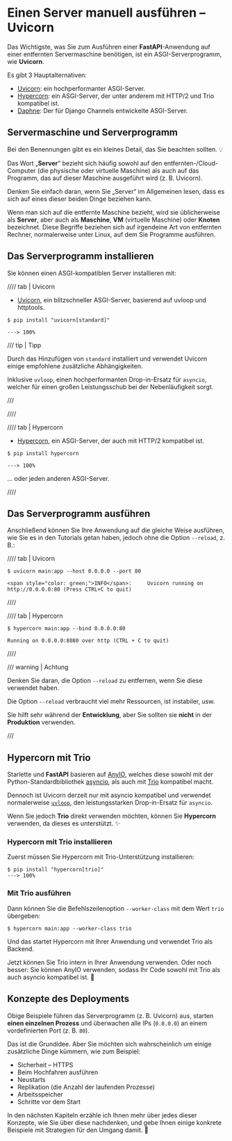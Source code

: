 # Einen Server manuell ausführen – Uvicorn

Das Wichtigste, was Sie zum Ausführen einer **FastAPI**-Anwendung auf einer entfernten Servermaschine benötigen, ist ein ASGI-Serverprogramm, wie **Uvicorn**.

Es gibt 3 Hauptalternativen:

* <a href="https://www.uvicorn.org/" class="external-link" target="_blank">Uvicorn</a>: ein hochperformanter ASGI-Server.
* <a href="https://hypercorn.readthedocs.io/" class="external-link" target="_blank">Hypercorn</a>: ein ASGI-Server, der unter anderem mit HTTP/2 und Trio kompatibel ist.
* <a href="https://github.com/django/daphne" class="external-link" target="_blank">Daphne</a>: Der für Django Channels entwickelte ASGI-Server.

## Servermaschine und Serverprogramm

Bei den Benennungen gibt es ein kleines Detail, das Sie beachten sollten. 💡

Das Wort „**Server**“ bezieht sich häufig sowohl auf den entfernten-/Cloud-Computer (die physische oder virtuelle Maschine) als auch auf das Programm, das auf dieser Maschine ausgeführt wird (z. B. Uvicorn).

Denken Sie einfach daran, wenn Sie „Server“ im Allgemeinen lesen, dass es sich auf eines dieser beiden Dinge beziehen kann.

Wenn man sich auf die entfernte Maschine bezieht, wird sie üblicherweise als **Server**, aber auch als **Maschine**, **VM** (virtuelle Maschine) oder **Knoten** bezeichnet. Diese Begriffe beziehen sich auf irgendeine Art von entfernten Rechner, normalerweise unter Linux, auf dem Sie Programme ausführen.

## Das Serverprogramm installieren

Sie können einen ASGI-kompatiblen Server installieren mit:

//// tab | Uvicorn

* <a href="https://www.uvicorn.org/" class="external-link" target="_blank">Uvicorn</a>, ein blitzschneller ASGI-Server, basierend auf uvloop und httptools.

<div class="termy">

```console
$ pip install "uvicorn[standard]"

---> 100%
```

</div>

/// tip | Tipp

Durch das Hinzufügen von `standard` installiert und verwendet Uvicorn einige empfohlene zusätzliche Abhängigkeiten.

Inklusive `uvloop`, einen hochperformanten Drop-in-Ersatz für `asyncio`, welcher für einen großen Leistungsschub bei der Nebenläufigkeit sorgt.

///

////

//// tab | Hypercorn

* <a href="https://github.com/pgjones/hypercorn" class="external-link" target="_blank">Hypercorn</a>, ein ASGI-Server, der auch mit HTTP/2 kompatibel ist.

<div class="termy">

```console
$ pip install hypercorn

---> 100%
```

</div>

... oder jeden anderen ASGI-Server.

////

## Das Serverprogramm ausführen

Anschließend können Sie Ihre Anwendung auf die gleiche Weise ausführen, wie Sie es in den Tutorials getan haben, jedoch ohne die Option `--reload`, z. B.:

//// tab | Uvicorn

<div class="termy">

```console
$ uvicorn main:app --host 0.0.0.0 --port 80

<span style="color: green;">INFO</span>:     Uvicorn running on http://0.0.0.0:80 (Press CTRL+C to quit)
```

</div>

////

//// tab | Hypercorn

<div class="termy">

```console
$ hypercorn main:app --bind 0.0.0.0:80

Running on 0.0.0.0:8080 over http (CTRL + C to quit)
```

</div>

////

/// warning | Achtung

Denken Sie daran, die Option `--reload` zu entfernen, wenn Sie diese verwendet haben.

Die Option `--reload` verbraucht viel mehr Ressourcen, ist instabiler, usw.

Sie hilft sehr während der **Entwicklung**, aber Sie sollten sie **nicht** in der **Produktion** verwenden.

///

## Hypercorn mit Trio

Starlette und **FastAPI** basieren auf <a href="https://anyio.readthedocs.io/en/stable/" class="external-link" target="_blank">AnyIO</a>, welches diese sowohl mit der Python-Standardbibliothek <a href="https://docs.python.org/3/library/asyncio-task.html" class="external-link" target="_blank">asyncio</a>, als auch mit <a href="https://trio.readthedocs.io/en/stable/" class="external-link" target="_blank">Trio</a> kompatibel macht.

Dennoch ist Uvicorn derzeit nur mit asyncio kompatibel und verwendet normalerweise <a href="https://github.com/MagicStack/uvloop" class="external-link" target="_blank">`uvloop`</a>, den leistungsstarken Drop-in-Ersatz für `asyncio`.

Wenn Sie jedoch **Trio** direkt verwenden möchten, können Sie **Hypercorn** verwenden, da dieses es unterstützt. ✨

### Hypercorn mit Trio installieren

Zuerst müssen Sie Hypercorn mit Trio-Unterstützung installieren:

<div class="termy">

```console
$ pip install "hypercorn[trio]"
---> 100%
```

</div>

### Mit Trio ausführen

Dann können Sie die Befehlszeilenoption `--worker-class` mit dem Wert `trio` übergeben:

<div class="termy">

```console
$ hypercorn main:app --worker-class trio
```

</div>

Und das startet Hypercorn mit Ihrer Anwendung und verwendet Trio als Backend.

Jetzt können Sie Trio intern in Ihrer Anwendung verwenden. Oder noch besser: Sie können AnyIO verwenden, sodass Ihr Code sowohl mit Trio als auch asyncio kompatibel ist. 🎉

## Konzepte des Deployments

Obige Beispiele führen das Serverprogramm (z. B. Uvicorn) aus, starten **einen einzelnen Prozess** und überwachen alle IPs (`0.0.0.0`) an einem vordefinierten Port (z. B. `80`).

Das ist die Grundidee. Aber Sie möchten sich wahrscheinlich um einige zusätzliche Dinge kümmern, wie zum Beispiel:

* Sicherheit – HTTPS
* Beim Hochfahren ausführen
* Neustarts
* Replikation (die Anzahl der laufenden Prozesse)
* Arbeitsspeicher
* Schritte vor dem Start

In den nächsten Kapiteln erzähle ich Ihnen mehr über jedes dieser Konzepte, wie Sie über diese nachdenken, und gebe Ihnen einige konkrete Beispiele mit Strategien für den Umgang damit. 🚀
